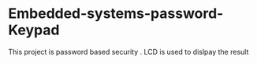 # Embedded-systems-password-Keypad
This project is password based security . LCD is used to dislpay the result
